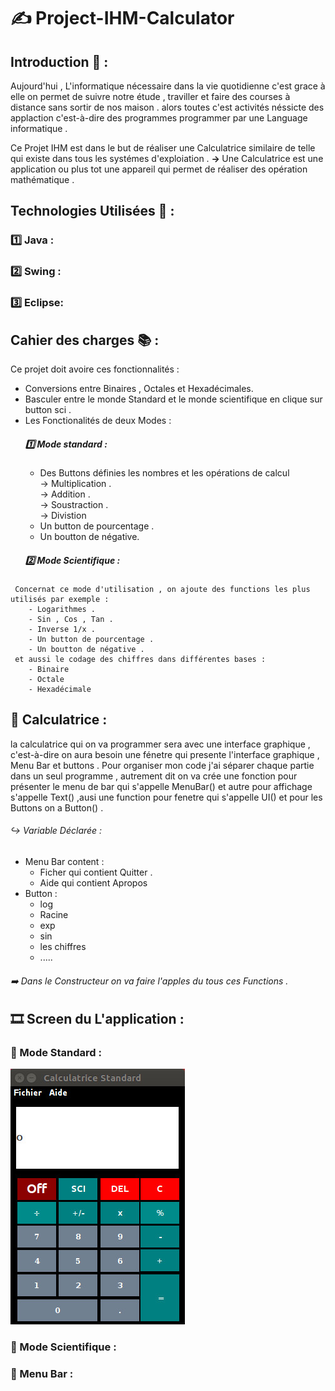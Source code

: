 # :writing_hand: Project-IHM-Calculator 
## Introduction :camera_flash: :
Aujourd'hui , L'informatique nécessaire dans la vie quotidienne c'est grace à elle on permet de suivre notre étude , traviller et faire des courses  à distance sans sortir de nos maison . alors toutes c'est activités néssicte des applaction c'est-à-dire des programmes programmer par une Language informatique . 

Ce Projet IHM est dans le but de réaliser une Calculatrice similaire de telle  qui existe dans tous les systémes d'exploiation .
<b> → </b> Une Calculatrice est une application ou plus tot une appareil qui permet de réaliser des opération mathématique .
## Technologies Utilisées  :flashlight: : 
   ### :one: Java :
   ### :two: Swing : 
   ### :three: Eclipse: 
## Cahier des charges :books: : 
  Ce projet doit avoire ces fonctionnalités :
   *   Conversions entre Binaires , Octales et Hexadécimales.
   *   Basculer entre le monde Standard et le monde scientifique en clique sur button sci .
   *   Les Fonctionalités de deux Modes :<br/>
        ##### :one: Mode standard :
        * Des Buttons définies les nombres et les opérations de calcul <br/>
                            →  Multiplication .<br/>
                            →  Addition .<br/>
                            →  Soustraction .<br/>
                            →  Divistion <br/>
        * Un button de pourcentage .
        * Un boutton de négative.<br/>
        ##### :two: Mode Scientifique :
     Concernat ce mode d'utilisation , on ajoute des functions les plus utilisés par exemple : 
        - Logarithmes .
        - Sin , Cos , Tan . 
        - Inverse 1/x .
        - Un button de pourcentage .
        - Un boutton de négative . 
     et aussi le codage des chiffres dans différentes bases : 
        - Binaire
        - Octale 
        - Hexadécimale  
 ## :red_circle: Calculatrice : 
  la calculatrice qui on va programmer sera avec une interface graphique , c'est-à-dire on aura besoin une fénetre qui presente l'interface graphique , Menu Bar  et buttons .
Pour organiser mon code j'ai séparer chaque partie dans un seul programme , autrement dit on va crée une fonction pour présenter le menu de bar qui s'appelle MenuBar() et autre pour affichage s'appelle Text() ,ausi une function pour fenetre qui s'appelle UI() et pour les Buttons on a Button() . <br/>
   ###### :arrow_right_hook: Variable Déclarée :
   * Menu Bar content : 
       -  Ficher qui contient Quitter .
       -  Aide qui contient Apropos 
   * Button : 
       - log 
       - Racine 
       - exp 
       - sin 
       - les chiffres 
       - ..... <br/>
  
###### :arrow_right: Dans le Constructeur on va faire l'apples du tous ces Functions . 
## :film_strip: Screen du L'application : 
  ### :pushpin: Mode Standard :
<img src="https://github.com/sokainadaabal/Project-IHM-Calculator/blob/master/img/Screenshot%20from%202020-04-02%2007-16-54.jpg"></img>
  ### :pushpin:  Mode Scientifique :
  ### :pushpin:  Menu Bar  :   

